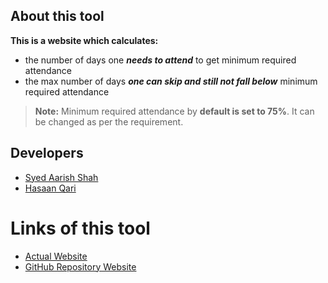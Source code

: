 ## About this tool

**This is a website which calculates:**

 - the number of days one ***needs to attend*** to get minimum required
   attendance
 - the max number of days ***one can skip and still not fall below*** minimum
   required attendance

> **Note:** Minimum required attendance by **default is set to 75%**. It can be changed as per the requirement.

## Developers

 - [Syed Aarish Shah](https://twitter.com/syedaarishshah)
 - [Hasaan Qari](https://www.linkedin.com/in/hasaan-qari-b33809202/)

# Links of this tool

 - [Actual Website](https://c--o.de/-/attendance/)
 - [GitHub Repository Website](https://aarishshah.github.io/Project-Attendance/)
